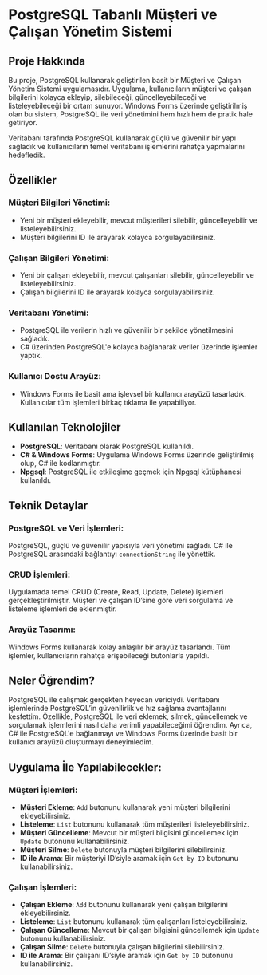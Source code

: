 # PostgreSQL Tabanlı Müşteri ve Çalışan Yönetim Sistemi

## Proje Hakkında
Bu proje, PostgreSQL kullanarak geliştirilen basit bir Müşteri ve Çalışan Yönetim Sistemi uygulamasıdır. Uygulama, kullanıcıların müşteri ve çalışan bilgilerini kolayca ekleyip, silebileceği, güncelleyebileceği ve listeleyebileceği bir ortam sunuyor. Windows Forms üzerinde geliştirilmiş olan bu sistem, PostgreSQL ile veri yönetimini hem hızlı hem de pratik hale getiriyor.

Veritabanı tarafında PostgreSQL kullanarak güçlü ve güvenilir bir yapı sağladık ve kullanıcıların temel veritabanı işlemlerini rahatça yapmalarını hedefledik.

## Özellikler

### Müşteri Bilgileri Yönetimi:
- Yeni bir müşteri ekleyebilir, mevcut müşterileri silebilir, güncelleyebilir ve listeleyebilirsiniz.
- Müşteri bilgilerini ID ile arayarak kolayca sorgulayabilirsiniz.

### Çalışan Bilgileri Yönetimi:
- Yeni bir çalışan ekleyebilir, mevcut çalışanları silebilir, güncelleyebilir ve listeleyebilirsiniz.
- Çalışan bilgilerini ID ile arayarak kolayca sorgulayabilirsiniz.

### Veritabanı Yönetimi:
- PostgreSQL ile verilerin hızlı ve güvenilir bir şekilde yönetilmesini sağladık.
- C# üzerinden PostgreSQL'e kolayca bağlanarak veriler üzerinde işlemler yaptık.

### Kullanıcı Dostu Arayüz:
- Windows Forms ile basit ama işlevsel bir kullanıcı arayüzü tasarladık. Kullanıcılar tüm işlemleri birkaç tıklama ile yapabiliyor.

## Kullanılan Teknolojiler
- **PostgreSQL**: Veritabanı olarak PostgreSQL kullanıldı.
- **C# & Windows Forms**: Uygulama Windows Forms üzerinde geliştirilmiş olup, C# ile kodlanmıştır.
- **Npgsql**: PostgreSQL ile etkileşime geçmek için Npgsql kütüphanesi kullanıldı.

## Teknik Detaylar

### PostgreSQL ve Veri İşlemleri:
PostgreSQL, güçlü ve güvenilir yapısıyla veri yönetimi sağladı. C# ile PostgreSQL arasındaki bağlantıyı `connectionString` ile yönettik.

### CRUD İşlemleri:
Uygulamada temel CRUD (Create, Read, Update, Delete) işlemleri gerçekleştirilmiştir. Müşteri ve çalışan ID’sine göre veri sorgulama ve listeleme işlemleri de eklenmiştir.

### Arayüz Tasarımı:
Windows Forms kullanarak kolay anlaşılır bir arayüz tasarlandı. Tüm işlemler, kullanıcıların rahatça erişebileceği butonlarla yapıldı.

## Neler Öğrendim?
PostgreSQL ile çalışmak gerçekten heyecan vericiydi. Veritabanı işlemlerinde PostgreSQL’in güvenilirlik ve hız sağlama avantajlarını keşfettim. Özellikle, PostgreSQL ile veri eklemek, silmek, güncellemek ve sorgulamak işlemlerini nasıl daha verimli yapabileceğimi öğrendim. Ayrıca, C# ile PostgreSQL'e bağlanmayı ve Windows Forms üzerinde basit bir kullanıcı arayüzü oluşturmayı deneyimledim.

## Uygulama İle Yapılabilecekler:
### Müşteri İşlemleri:
- **Müşteri Ekleme**: `Add` butonunu kullanarak yeni müşteri bilgilerini ekleyebilirsiniz.
- **Listeleme**: `List` butonunu kullanarak tüm müşterileri listeleyebilirsiniz.
- **Müşteri Güncelleme**: Mevcut bir müşteri bilgisini güncellemek için `Update` butonunu kullanabilirsiniz.
- **Müşteri Silme**: `Delete` butonuyla müşteri bilgilerini silebilirsiniz.
- **ID ile Arama**: Bir müşteriyi ID’siyle aramak için `Get by ID` butonunu kullanabilirsiniz.

### Çalışan İşlemleri:
- **Çalışan Ekleme**: `Add` butonunu kullanarak yeni çalışan bilgilerini ekleyebilirsiniz.
- **Listeleme**: `List` butonunu kullanarak tüm çalışanları listeleyebilirsiniz.
- **Çalışan Güncelleme**: Mevcut bir çalışan bilgisini güncellemek için `Update` butonunu kullanabilirsiniz.
- **Çalışan Silme**: `Delete` butonuyla çalışan bilgilerini silebilirsiniz.
- **ID ile Arama**: Bir çalışanı ID’siyle aramak için `Get by ID` butonunu kullanabilirsiniz.

